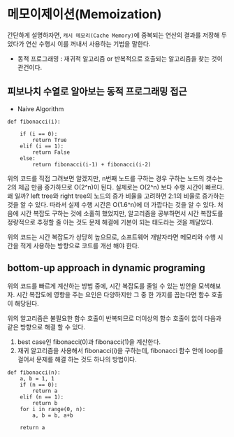 # 메모이제이션(Memoization)

간단하게 설명하자면, `캐시 메모리(Cache Memory)`에 중복되는 연산의 결과를 저장해 두었다가 연산 수행시 이를 꺼내서 사용하는 기법을 말한다. <br>

- 동적 프로그래밍 : 재귀적 알고리즘 or 반복적으로 호출되는 알고리즘을 찾는 것이 관건이다. <br>

## 피보나치 수열로 알아보는 동적 프로그래밍 접근

- Naive Algorithm

```{.python}
def fibonacci(i):

    if (i == 0):
        return True
    elif (i == 1):
        return False
    else:
        return fibonacci(i-1) + fibonacci(i-2)
```

위의 코드를 직접 그려보면 알겠지만, n번째 노드를 구하는 경우 구하는 노드의 갯수는 2의 제곱 만큼 증가하므로 O(2^n)이 된다.
실제로는 O(2^n) 보다 수행 시간이 빠르다. 왜 일까? left tree와 right tree의 노드의 증가 비율을 고려하면 2:1의 비율로 증가하는 것을 알 수 있다. 따라서 실제 수행 시간은 O(1.6^n)에 더 가깝다는 것을 알 수 있다. 처음에 시간 복잡도 구하는 것에 소홀히 했었지만, 알고리즘을 공부하면서 시간 복잡도를 정량적으로 추정할 줄 아는 것도 문제 해결에 기본이 되는 태도라는 것을 깨달았다.

위의 코드는 시간 복잡도가 상당히 높으므로, 소프트웨어 개발자라면 메모리와 수행 시간을 적게 사용하는 방향으로 코드를 개선 해야 한다.

## bottom-up approach in dynamic programing

위의 코드를 빠르게 계산하는 방법 중에,
시간 복잡도를 줄일 수 있는 방안을 모색해보자.
시간 복잡도에 영향을 주는 요인은 다양하지만 그 중 한 가지를 꼽는다면 함수 호출이 해당된다.

위의 알고리즘은 불필요한 함수 호출이 반복되므로
더이상의 함수 호출이 없이 다음과 같은 방향으로 해결 할 수 있다.

1. best case인 fibonacci(0)과 fibonacci(1)을 계산한다. <br>
2. 재귀 알고리즘을 사용해서 fibonacci(i)을 구하는데, fibonacci 함수 안에 loop를 걸어서 문제를 해결 하는 것도 하나의 방법이다.

```{.python}
def fibonacci(n):
    a, b = 1, 1
    if (n == 0):
        return a
    elif (n == 1):
        return b
    for i in range(0, n):
        a, b = b, a+b

    return a
```
